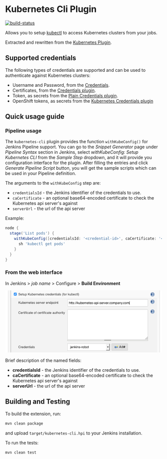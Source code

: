 # Kubernetes Cli Plugin

[![build-status](https://ci.jenkins.io/buildStatus/icon?job=Plugins/kubernetes-cli-plugin/master/)][master-build]

Allows you to setup [kubectl][kubectl] to access Kubernetes clusters from your jobs.

Extracted and rewritten from the [Kubernetes Plugin][kubernetes-plugin].

## Supported credentials
The following types of credentials are supported and can be used to authenticate against Kubernetes clusters:
* Username and Password, from the [Credentials][credentials-plugin].
* Certificates, from the [Credentials plugin][credentials-plugin].
* Token, as secrets from the [Plain Credentials plugin][plain-credentials-plugin].
* OpenShift tokens, as secrets from the [Kubernetes Credentials plugin][kubernetes-credentials-plugin]

## Quick usage guide

### Pipeline usage
The `kubernetes-cli` plugin provides the function `withKubeConfig()` for Jenkins Pipeline support.
You can go to the *Snippet Generator* page under *Pipeline Syntax* section in Jenkins, select
*withKubeConfig: Setup Kubernetes CLI* from the *Sample Step* dropdown, and it will provide you configuration
interface for the plugin.
After filling the entries and click *Generate Pipeline Script* button, you will get the sample scripts which can be used
in your Pipeline definition.

The arguments to the `withKubeConfig` step are:
* `credentialsId` - the Jenkins identifier of the credentials to use.
* `caCertificate` - an optional base64-encoded certificate to check the Kubernetes api server's against
* `serverUrl` - the url of the api server

Example:
```groovy
node {
  stage('List pods') {
    withKubeConfig([credentialsId: '<credential-id>', caCertificate: '<ca-certificate>', serverUrl: '<api-server-address>']) {
      sh 'kubectl get pods'
    }
  }
}
```

### From the web interface
In Jenkins > *job name* > Configure > **Build Environment**

![webui](img/webui.png)


Brief description of the named fields:
* **credentialsId** - the Jenkins identifier of the credentials to use.
* **caCertificate** - an optional base64-encoded certificate to check the Kubernetes api server's against
* **serverUrl** - the url of the api server


## Building and Testing
To build the extension, run:
```bash
mvn clean package
```
and upload `target/kubernetes-cli.hpi` to your Jenkins installation.

To run the tests:
```bash
mvn clean test
```

[credentials-plugin]:https://github.com/jenkinsci/credentials-plugin
[kubernetes-plugin]:https://github.com/jenkinsci/kubernetes-plugin
[kubernetes-credentials-plugin]:https://github.com/jenkinsci/kubernetes-credentials-plugin
[plain-credentials-plugin]: https://github.com/jenkinsci/plain-credentials-plugin
[kubectl]:https://kubernetes.io/docs/reference/kubectl/overview/
[master-build]: https://ci.jenkins.io/job/Plugins/job/kubernetes-cli-plugin/job/master/
